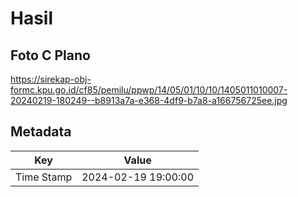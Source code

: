 # Hasil

## Foto C Plano

https://sirekap-obj-formc.kpu.go.id/cf85/pemilu/ppwp/14/05/01/10/10/1405011010007-20240219-180249--b8913a7a-e368-4df9-b7a8-a166756725ee.jpg


## Metadata

| Key        | Value               |
| ---------- | ------------------- |
| Time Stamp | 2024-02-19 19:00:00 |



